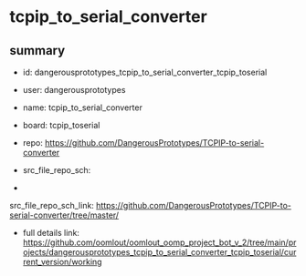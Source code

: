 # tcpip_to_serial_converter
 
## summary 
* id: dangerousprototypes_tcpip_to_serial_converter_tcpip_toserial
* user: dangerousprototypes
* name: tcpip_to_serial_converter
* board: tcpip_toserial
* repo: https://github.com/DangerousPrototypes/TCPIP-to-serial-converter



* src_file_repo_sch: 
*
 src_file_repo_sch_link: https://github.com/DangerousPrototypes/TCPIP-to-serial-converter/tree/master/
* full details link: https://github.com/oomlout/oomlout_oomp_project_bot_v_2/tree/main/projects/dangerousprototypes_tcpip_to_serial_converter_tcpip_toserial/current_version/working  






